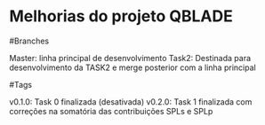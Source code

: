# Melhorias do projeto QBLADE

#Branches

Master: linha principal de desenvolvimento
Task2: Destinada para desenvolvimento da TASK2 e merge posterior com a linha principal

#Tags

v0.1.0: Task 0 finalizada (desativada)
v0.2.0: Task 1 finalizada com correções na somatória das contribuições SPLs e SPLp


